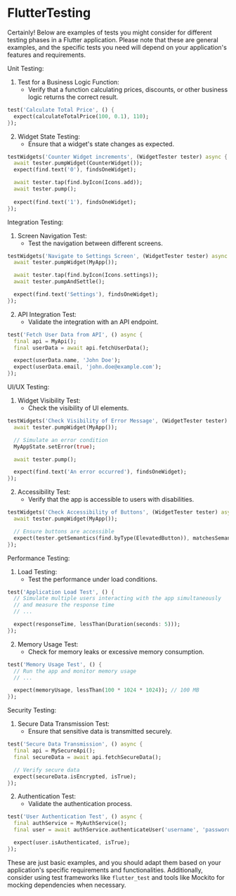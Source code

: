 # FlutterTesting
Certainly! Below are examples of tests you might consider for different testing phases in a Flutter application. Please note that these are general examples, and the specific tests you need will depend on your application's features and requirements.

 Unit Testing:

1. Test for a Business Logic Function:
   - Verify that a function calculating prices, discounts, or other business logic returns the correct result.

```dart
test('Calculate Total Price', () {
  expect(calculateTotalPrice(100, 0.1), 110);
});
```

2. Widget State Testing:
   - Ensure that a widget's state changes as expected.

```dart
testWidgets('Counter Widget increments', (WidgetTester tester) async {
  await tester.pumpWidget(CounterWidget());
  expect(find.text('0'), findsOneWidget);

  await tester.tap(find.byIcon(Icons.add));
  await tester.pump();
  
  expect(find.text('1'), findsOneWidget);
});
```

 Integration Testing:

1. Screen Navigation Test:
   - Test the navigation between different screens.

```dart
testWidgets('Navigate to Settings Screen', (WidgetTester tester) async {
  await tester.pumpWidget(MyApp());

  await tester.tap(find.byIcon(Icons.settings));
  await tester.pumpAndSettle();

  expect(find.text('Settings'), findsOneWidget);
});
```

2. API Integration Test:
   - Validate the integration with an API endpoint.

```dart
test('Fetch User Data from API', () async {
  final api = MyApi();
  final userData = await api.fetchUserData();

  expect(userData.name, 'John Doe');
  expect(userData.email, 'john.doe@example.com');
});
```

 UI/UX Testing:

1. Widget Visibility Test:
   - Check the visibility of UI elements.

```dart
testWidgets('Check Visibility of Error Message', (WidgetTester tester) async {
  await tester.pumpWidget(MyApp());

  // Simulate an error condition
  MyAppState.setError(true);

  await tester.pump();

  expect(find.text('An error occurred'), findsOneWidget);
});
```

2. Accessibility Test:
   - Verify that the app is accessible to users with disabilities.

```dart
testWidgets('Check Accessibility of Buttons', (WidgetTester tester) async {
  await tester.pumpWidget(MyApp());

  // Ensure buttons are accessible
  expect(tester.getSemantics(find.byType(ElevatedButton)), matchesSemantics());
});
```

 Performance Testing:

1. Load Testing:
   - Test the performance under load conditions.

```dart
test('Application Load Test', () {
  // Simulate multiple users interacting with the app simultaneously
  // and measure the response time
  // ...

  expect(responseTime, lessThan(Duration(seconds: 5)));
});
```

2. Memory Usage Test:
   - Check for memory leaks or excessive memory consumption.

```dart
test('Memory Usage Test', () {
  // Run the app and monitor memory usage
  // ...

  expect(memoryUsage, lessThan(100 * 1024 * 1024)); // 100 MB
});
```

 Security Testing:

1. Secure Data Transmission Test:
   - Ensure that sensitive data is transmitted securely.

```dart
test('Secure Data Transmission', () async {
  final api = MySecureApi();
  final secureData = await api.fetchSecureData();

  // Verify secure data
  expect(secureData.isEncrypted, isTrue);
});
```

2. Authentication Test:
   - Validate the authentication process.

```dart
test('User Authentication Test', () async {
  final authService = MyAuthService();
  final user = await authService.authenticateUser('username', 'password');

  expect(user.isAuthenticated, isTrue);
});
```

These are just basic examples, and you should adapt them based on your application's specific requirements and functionalities. Additionally, consider using test frameworks like `flutter_test` and tools like Mockito for mocking dependencies when necessary.
